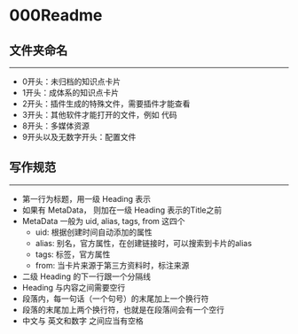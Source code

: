 # 000Readme

## 文件夹命名
---

- 0开头：未归档的知识点卡片
- 1开头：成体系的知识点卡片
- 2开头：插件生成的特殊文件，需要插件才能查看
- 3开头：其他软件才能打开的文件，例如 代码
- 8开头：多媒体资源
- 9开头以及无数字开头：配置文件

## 写作规范
---

- 第一行为标题，用一级 Heading 表示
- 如果有 MetaData， 则加在一级 Heading 表示的Title之前
- MetaData 一般为 uid, alias, tags, from 这四个
	- uid: 根据创建时间自动添加的属性
	- alias: 别名，官方属性，在创建链接时，可以搜索到卡片的alias
	- tags: 标签，官方属性
	- from: 当卡片来源于第三方资料时，标注来源
- 二级 Heading 的下一行跟一个分隔线
- Heading 与内容之间需要空行
- 段落内，每一句话（一个句号）的末尾加上一个换行符
- 段落的末尾加上两个换行符，也就是在段落间会有一个空行
- 中文与 英文和数字 之间应当有空格
